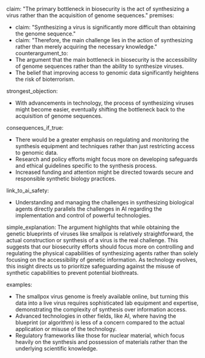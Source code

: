 claim: "The primary bottleneck in biosecurity is the act of synthesizing a virus rather than the acquisition of genome sequences."
premises:
  - claim: "Synthesizing a virus is significantly more difficult than obtaining the genome sequence."
  - claim: "Therefore, the main challenge lies in the action of synthesizing rather than merely acquiring the necessary knowledge."
counterargument_to:
  - The argument that the main bottleneck in biosecurity is the accessibility of genome sequences rather than the ability to synthesize viruses.
  - The belief that improving access to genomic data significantly heightens the risk of bioterrorism.

strongest_objection:
  - With advancements in technology, the process of synthesizing viruses might become easier, eventually shifting the bottleneck back to the acquisition of genome sequences.

consequences_if_true:
  - There would be a greater emphasis on regulating and monitoring the synthesis equipment and techniques rather than just restricting access to genomic data.
  - Research and policy efforts might focus more on developing safeguards and ethical guidelines specific to the synthesis process.
  - Increased funding and attention might be directed towards secure and responsible synthetic biology practices.

link_to_ai_safety:
  - Understanding and managing the challenges in synthesizing biological agents directly parallels the challenges in AI regarding the implementation and control of powerful technologies.

simple_explanation:
  The argument highlights that while obtaining the genetic blueprints of viruses like smallpox is relatively straightforward, the actual construction or synthesis of a virus is the real challenge. This suggests that our biosecurity efforts should focus more on controlling and regulating the physical capabilities of synthesizing agents rather than solely focusing on the accessibility of genetic information. As technology evolves, this insight directs us to prioritize safeguarding against the misuse of synthetic capabilities to prevent potential biothreats.

examples:
  - The smallpox virus genome is freely available online, but turning this data into a live virus requires sophisticated lab equipment and expertise, demonstrating the complexity of synthesis over information access.
  - Advanced technologies in other fields, like AI, where having the blueprint (or algorithm) is less of a concern compared to the actual application or misuse of the technology.
  - Regulatory frameworks like those for nuclear material, which focus heavily on the synthesis and possession of materials rather than the underlying scientific knowledge.